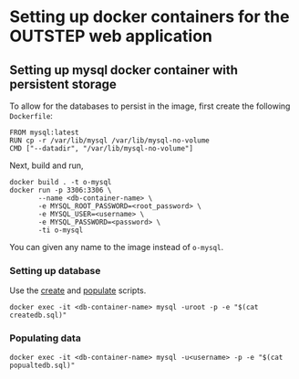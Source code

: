 # Setting up docker containers for the OUTSTEP web application

## Setting up mysql docker container with persistent storage
To allow for the databases to persist in the image, first create the following `Dockerfile`:
```
FROM mysql:latest
RUN cp -r /var/lib/mysql /var/lib/mysql-no-volume
CMD ["--datadir", "/var/lib/mysql-no-volume"]
```
Next, build and run,
```shell
docker build . -t o-mysql
docker run -p 3306:3306 \
       --name <db-container-name> \
       -e MYSQL_ROOT_PASSWORD=<root_password> \
       -e MYSQL_USER=<username> \
       -e MYSQL_PASSWORD=<password> \
       -ti o-mysql
```
You can given any name to the image instead of `o-mysql`.
### Setting up database
Use the [create](mysql/createdb.sql) and [populate](mysql/populatedb.sql) scripts.

```shell
docker exec -it <db-container-name> mysql -uroot -p -e "$(cat createdb.sql)"
```

### Populating data

```shell
docker exec -it <db-container-name> mysql -u<username> -p -e "$(cat popualtedb.sql)"
```
